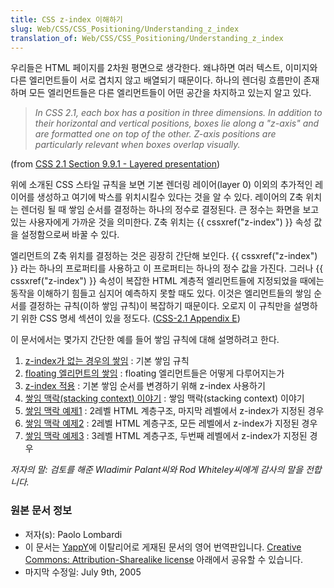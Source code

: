 ```yaml
---
title: CSS z-index 이해하기
slug: Web/CSS/CSS_Positioning/Understanding_z_index
translation_of: Web/CSS/CSS_Positioning/Understanding_z_index
---
```

우리들은 HTML 페이지를 2차원 평면으로 생각한다. 왜냐하면 여러 텍스트, 이미지와 다른 엘리먼트들이 서로 겹치지 않고 배열되기 때문이다. 하나의 렌더링 흐름만이 존재하며 모든 엘리먼트들은 다른 엘리먼트들이 어떤 공간을 차지하고 있는지 알고 있다.

> _In CSS 2.1, each box has a position in three dimensions. In addition to their horizontal and vertical positions, boxes lie along a "z-axis" and are formatted one on top of the other. Z-axis positions are particularly relevant when boxes overlap visually._

(from [CSS 2.1 Section 9.9.1 - Layered presentation](http://www.w3.org/TR/CSS21/visuren.html#z-index))

위에 소개된 CSS 스타일 규칙을 보면 기본 렌더링 레이어(layer 0) 이외의 추가적인 레이어를 생성하고 여기에 박스를 위치시킬수 있다는 것을 알 수 있다. 레이어의 Z축 위치는 렌더링 될 때 쌓임 순서를 결정하는 하나의 정수로 결정된다. 큰 정수는 화면을 보고있는 사용자에게 가까운 것을 의미한다. Z축 위치는 {{ cssxref("z-index") }} 속성 값을 설정함으로써 바꿀 수 있다.

엘리먼트의 Z축 위치를 결정하는 것은 굉장히 간단해 보인다. {{ cssxref("z-index") }} 라는 하나의 프로퍼티를 사용하고 이 프로퍼티는 하나의 정수 값을 가진다. 그러나 {{ cssxref("z-index") }} 속성이 복잡한 HTML 계층적 엘리먼트들에 지정되었을 때에는 동작을 이해하기 힘들고 심지어 예측하지 못할 때도 있다. 이것은 엘리먼트들의 쌓임 순서를 결정하는 규칙(이하 쌓임 규칙)이 복잡하기 때문이다. 오로지 이 규칙만을 설명하기 위한 CSS 명세 섹션이 있을 정도다. ([CSS-2.1 Appendix E](http://www.w3.org/TR/CSS21/zindex.html))

이 문서에서는 몇가지 간단한 예를 들어 쌓임 규칙에 대해 설명하려고 한다.

1. [z-index가 없는 경우의 쌓임](/ko/CSS/Understanding_z-index/Stacking_without_z-index) : 기본 쌓임 규칙
2. [floating 엘리먼트의 쌓임](/ko/CSS/Understanding_z-index/Stacking_and_float) : floating 엘리먼트들은 어떻게 다루어지는가
3. [z-index 적용](/ko/CSS/Understanding_z-index/Adding_z-index) : 기본 쌓임 순서를 변경하기 위해 z-index 사용하기
4. [쌓임 맥락(stacking context) 이야기](/ko/CSS/Understanding_z-index/The_stacking_context) : 쌓임 맥락(stacking context) 이야기
5. [쌓임 맥락 예제1](/ko/CSS/Understanding_z-index/Stacking_context_example_1) : 2레벨 HTML 계층구조, 마지막 레벨에서 z-index가 지정된 경우
6. [쌓임 맥락 예제2](/ko/CSS/Understanding_z-index/Stacking_context_example_2) : 2레벨 HTML 계층구조, 모든 레벨에서 z-index가 지정된 경우
7. [쌓임 맥락 예제3](/ko/CSS/Understanding_z-index/Stacking_context_example_3) : 3레벨 HTML 계층구조, 두번째 레벨에서 z-index가 지정된 경우

_저자의 말: 검토를 해준 Wladimir Palant씨와 Rod Whiteley씨에게 감사의 말을 전합니다._

### 원본 문서 정보

- 저자(s): Paolo Lombardi
- 이 문서는 [YappY](http://www.yappy.it)에 이탈리어로 게재된 문서의 영어 번역판입니다. [Creative Commons: Attribution-Sharealike license](http://creativecommons.org/licenses/by-sa/2.0/) 아래에서 공유할 수 있습니다.
- 마지막 수정일: July 9th, 2005
